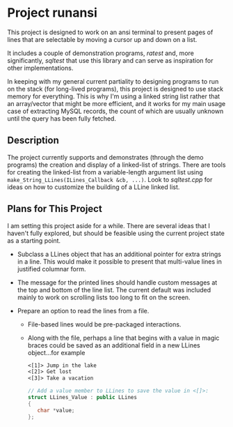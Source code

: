 # Project runansi

This project is designed to work on an ansi terminal to present pages
of lines that are selectable by moving a cursor up and down on a list.

It includes a couple of demonstration programs, _ratest_ and, more
significantly, _sqltest_ that use this library and can serve as inspiration
for other implementations.

In keeping with my general current partiality to designing programs to run
on the stack (for long-lived programs), this project is designed to use
stack memory for everything.  This is why I'm using a linked string list rather
that an array/vector that might be more efficient, and it works for my main
usage case of extracting MySQL records, the count of which are usually
unknown until the query has been fully fetched.

## Description

The project currently supports and demonstrates (through the demo programs)
the creation and display of a linked-list of strings.  There are tools for
creating the linked-list from a variable-length argument list using
`make_String_LLines(ILines_Callback &cb, ...)`.  Look to _sqltest.cpp_
for ideas on how to customize the building of a LLine linked list.


## Plans for This Project

I am setting this project aside for a while.  There are several ideas that
I haven't fully explored, but should be feasible using the current project
state as a starting point.

- Subclass a LLines object that has an additional pointer for extra strings
  in a line.  This would make it possible to present that multi-value lines
  in justified columnar form.

- The message for the printed lines should handle custom messages at the
  top and bottom of the line list.  The current default was included mainly to
  work on scrolling lists too long to fit on the screen.

- Prepare an option to read the lines from a file.
  - File-based lines would be pre-packaged interactions.
  - Along with the file, perhaps a line that begins with a value in
    magic braces could be saved as an additional field in a new LLines
    object...for example
    ~~~txt
    <[1]> Jump in the lake
    <[2]> Get lost
    <[3]> Take a vacation
    ~~~

    ~~~cpp
    // Add a value member to LLines to save the value in <[]>:
    struct LLines_Value : public LLines
    {
       char *value;
    };
    ~~~
